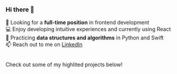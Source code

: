 ### Hi there 👋

🔭  Looking for a <strong>full-time position</strong> in frontend development<br/>
💻  Enjoy developing intuitive experiences and currently using React<br/>
🌱  Practicing <strong>data structures and algorithms</strong> in Python and Swift<br/>
📫  Reach out to me on [LinkedIn](https://www.linkedin.com/in/mackenzieraeclark/) <br/>

<br/>
Check out some of my highlited projects below!
